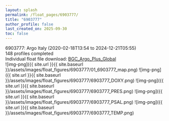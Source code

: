 ```yaml
---
layout: splash
permalink: /float_pages/6903777/
title: "6903777"
author_profile: false
last_created_on: 2025-09-30
toc: false
---
```

 
6903777: Argo Italy (2020-02-18T13:54 to 2024-12-21T05:55)\
148 profiles completed\
Individual float file download: [BGC_Argo_Plus_Global](https://ftp.soest.hawaii.edu/bgc_argo_plus/Individual_Floats/outliers_removed/6903777_Sprof_processed.nc)\
![img-png]({{ site.url }}{{ site.baseurl }}/assets/images/float_figures/6903777/01_6903777_map.png)
![img-png]({{ site.url }}{{ site.baseurl }}/assets/images/float_figures/6903777/6903777_DOXY.png)
![img-png]({{ site.url }}{{ site.baseurl }}/assets/images/float_figures/6903777/6903777_PRES.png)
![img-png]({{ site.url }}{{ site.baseurl }}/assets/images/float_figures/6903777/6903777_PSAL.png)
![img-png]({{ site.url }}{{ site.baseurl }}/assets/images/float_figures/6903777/6903777_TEMP.png)
